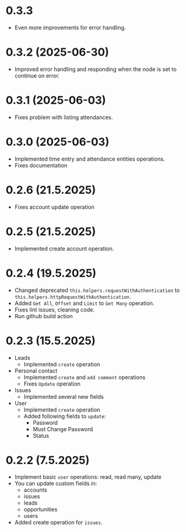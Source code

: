 # 0.3.3

- Even more improvements for error handling.

# 0.3.2 (2025-06-30)

- Improved error handling and responding when the node is set to continue on error.

# 0.3.1 (2025-06-03)

- Fixes problem with listing attendances.

# 0.3.0 (2025-06-03)

- Implemented time entry and attendance entities operations.
- Fixes documentation

# 0.2.6 (21.5.2025)

- Fixes account update operation

# 0.2.5 (21.5.2025)

- Implemented create account operation.

# 0.2.4 (19.5.2025)

- Changed deprecated `this.helpers.requestWithAuthentication` to `this.helpers.httpRequestWithAuthentication`.
- Added `Get All`, `Offset` and `Limit` to `Get Many` operation.
- Fixes lint issues, cleaning code.
- Run github build action

# 0.2.3 (15.5.2025)

- Leads
  - Implemented `create` operation
- Personal contact
  - Implemented `create` and `add comment` operations
  - Fixes `Update` operation
- Issues
  - Implemented several new fields
- User
  - Implemented `create` operation
  - Added following fields to `update`:
    - Password
    - Must Change Password
    - Status

# 0.2.2 (7.5.2025)

- Implement basic `user` operations: read, read many, update
- You can update custom fields in:
  - accounts
  - issues
  - leads
  - opportunities
  - users
- Added create operation for `issues`.
